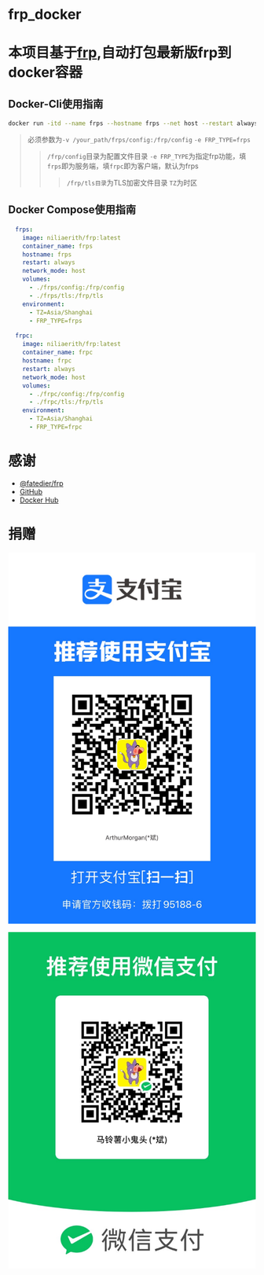 # frp_docker

# 本项目基于[frp](https://github.com/fatedier/frp),自动打包最新版frp到docker容器

## Docker-Cli使用指南

```bash
docker run -itd --name frps --hostname frps --net host --restart always -v /your_path/frps/config:/frp/config -v /your_path/frps/tls:/frp/tls -e TZ=Asia/Shanghai -e FRP_TYPE=frps niliaerith:latest
```

> 必须参数为`-v /your_path/frps/config:/frp/config` `-e FRP_TYPE=frps`
>> `/frp/config`目录为配置文件目录
>> `-e FRP_TYPE`为指定frp功能，填`frps`即为服务端，填`frpc`即为客户端，默认为frps
>>> `/frp/tls目录`为TLS加密文件目录
>>> `TZ`为时区

## Docker Compose使用指南

```compose.yml
  frps:
    image: niliaerith/frp:latest
    container_name: frps
    hostname: frps
    restart: always
    network_mode: host
    volumes:
      - ./frps/config:/frp/config
      - ./frps/tls:/frp/tls
    environment:
      - TZ=Asia/Shanghai
      - FRP_TYPE=frps
```

```compose.yml
  frpc:
    image: niliaerith/frp:latest
    container_name: frpc
    hostname: frpc
    restart: always
    network_mode: host
    volumes:
      - ./frpc/config:/frp/config
      - ./frpc/tls:/frp/tls
    environment:
      - TZ=Asia/Shanghai
      - FRP_TYPE=frpc
```

# 感谢

- [@fatedier/frp](https://github.com/fatedier/frp)
- [GitHub](https://github.com/)
- [Docker Hub](https://hub.docker.com/)

# 捐赠

![支付宝](https://github.com/niliovo/frp_docker/blob/main/donation/alipay.JPG)

![微信](https://github.com/niliovo/frp_docker/blob/main/donation/wechatpay.JPG)